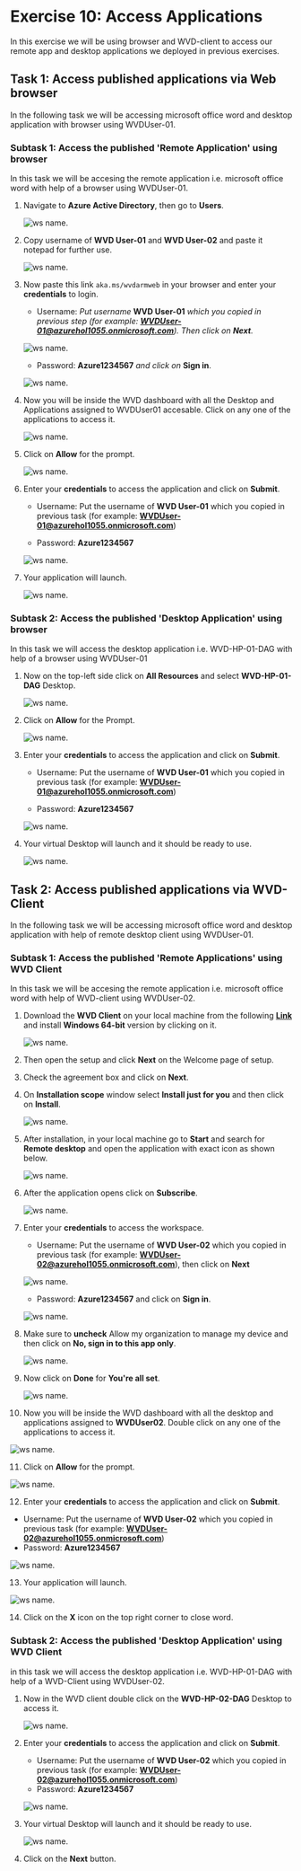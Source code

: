 # Exercise 10: Access Applications

In this exercise we will be using browser and WVD-client to access our remote app and desktop applications we deployed in previous exercises.

## **Task 1: Access published applications via Web browser**

In the following task we will be accessing microsoft office word and desktop application with browser using WVDUser-01.

### **Subtask 1: Access the published 'Remote Application' using browser**

In this task we will be accesing the remote application i.e. microsoft office word with help of a browser using WVDUser-01. 

1. Navigate to **Azure Active Directory**, then go to **Users**.

   ![ws name.](media/t.png)

2. Copy username of **WVD User-01** and **WVD User-02** and paste it notepad for further use.

   ![ws name.](media/a45.png)

3. Now paste this link ```aka.ms/wvdarmweb``` in your browser and enter your **credentials** to login. 

   - Username: *Put username* **WVD User-01** *which you copied in previous step (for example: **WVDUser-01@azurehol1055.onmicrosoft.com**). Then click on **Next**.*
   
   ![ws name.](media/wvd42.png)

   - Password: **Azure1234567** *and click on* **Sign in**.

   ![ws name.](media/wvd43.png)
  

4. Now you will be inside the WVD dashboard with all the Desktop and Applications assigned to WVDUser01 accesable. Click on any one of the applications to access it. 

   ![ws name.](media/a46.png)


5. Click on **Allow** for the prompt.

   ![ws name.](media/128.png)


6. Enter your **credentials** to access the application and click on **Submit**.

   - Username: Put the username of **WVD User-01** which you copied in previous task (for example: **WVDUser-01@azurehol1055.onmicrosoft.com**)
   
   - Password: **Azure1234567**

   ![ws name.](media/a47.png)
   
   
7. Your application will launch.

   ![ws name.](media/130.png)

### **Subtask 2: Access the published 'Desktop Application' using browser**

In this task we will access the desktop application i.e. WVD-HP-01-DAG with help of a browser using WVDUser-01

1. Now on the top-left side click on **All Resources** and select **WVD-HP-01-DAG** Desktop.

   ![ws name.](media/wvd53.png)

2. Click on **Allow** for the Prompt.

   ![ws name.](media/133.png)


3. Enter your **credentials** to access the application and click on **Submit**.

   - Username: Put the username of **WVD User-01** which you copied in previous task (for example: **WVDUser-01@azurehol1055.onmicrosoft.com**)
   
   - Password: **Azure1234567**
   
   ![ws name.](media/a47.png)


4. Your virtual Desktop will launch and it should be ready to use. 

   ![ws name.](media/wvd39.png)


## **Task 2: Access published applications via WVD-Client**

In the following task we will be accessing microsoft office word and desktop application with help of remote desktop client using WVDUser-01.

### **Subtask 1: Access the published 'Remote Applications' using WVD Client**

In this task we will be accesing the remote application i.e. microsoft office word with help of WVD-client using WVDUser-02. 
   
1. Download the **WVD Client** on your local machine from the following [**Link**](https://docs.microsoft.com/en-us/azure/virtual-desktop/connect-windows-7-and-10) and install **Windows 64-bit** version by clicking on it.
   
   ![ws name.](media/a48.png)

2. Then open the setup and click **Next** on the Welcome page of setup.

3. Check the agreement box and click on **Next**.

4. On **Installation scope** window select **Install just for you** and then click on **Install**.

   ![ws name.](media/wvd41.png)

5. After installation, in your local machine go to **Start** and search for **Remote desktop** and open the application with exact icon as shown below.

   ![ws name.](media/137.png)
    
6. After the application opens click on **Subscribe**.

   ![ws name.](media/a49.png)

7. Enter your **credentials** to access the workspace.

   - Username: Put the username of **WVD User-02** which you copied in previous task (for example: **WVDUser-02@azurehol1055.onmicrosoft.com**), then click on **Next**
   
   ![ws name.](media/wvd40.png)

   - Password: **Azure1234567** and click on **Sign in**.
   
   ![ws name.](media/wvd44.png)
 
8. Make sure to **uncheck** Allow my organization to manage my device and then click on **No, sign in to this app only**.

   ![ws name.](media/w17.png)
    
    
9. Now click on **Done** for **You're all set**.

   ![ws name.](media/a51.png)

10. Now you will be inside the WVD dashboard with all the desktop and applications assigned to **WVDUser02**. Double click on any one of the applications to access it. 

   ![ws name.](media/142.png)


11. Click on **Allow** for the prompt.

   ![ws name.](media/143.png)


12. Enter your **credentials** to access the application and click on **Submit**.

   - Username: Put the username of **WVD User-02** which you copied in previous task (for example: **WVDUser-02@azurehol1055.onmicrosoft.com**)
   - Password: **Azure1234567**
   
   ![ws name.](media/a52.png)
   
13. Your application will launch.

   ![ws name.](media/145.png)
   
14. Click on the **X** icon on the top right corner to close word.

### **Subtask 2: Access the published 'Desktop Application' using WVD Client**

in this task we will access the desktop application i.e. WVD-HP-01-DAG with help of a WVD-Client using WVDUser-02.


1. Now in the WVD client double click on the **WVD-HP-02-DAG** Desktop to access it. 

   ![ws name.](media/a53.png)

2. Enter your **credentials** to access the application and click on **Submit**.

   - Username: Put the username of **WVD User-02** which you copied in previous task (for example: **WVDUser-02@azurehol1055.onmicrosoft.com**)
   - Password: **Azure1234567**
   
   ![ws name.](media/a52.png)
   

4. Your virtual Desktop will launch and it should be ready to use. 

   ![ws name.](media/a54.png) 


5. Click on the **Next** button.
